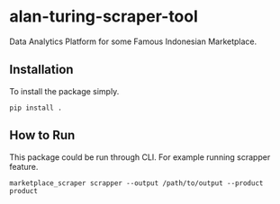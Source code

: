 # alan-turing-scraper-tool
Data Analytics Platform for some Famous Indonesian Marketplace.

## Installation

To install the package simply.

    pip install .


## How to Run

This package could be run through CLI. For example running scrapper feature.

    marketplace_scraper scrapper --output /path/to/output --product product

